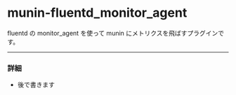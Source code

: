 munin-fluentd_monitor_agent
===========================

fluentd の monitor_agent を使って munin にメトリクスを飛ばすプラグインです。

***

### 詳細

 * 後で書きます
